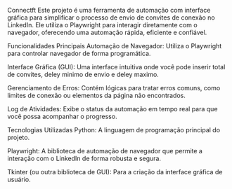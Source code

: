 Connectft
Este projeto é uma ferramenta de automação com interface gráfica para simplificar o processo de envio de convites de conexão no LinkedIn. Ele utiliza o Playwright para interagir diretamente com o navegador, oferecendo uma automação rápida, eficiente e confiável.

Funcionalidades Principais
Automação de Navegador: Utiliza o Playwright para controlar navegador de forma programática.

Interface Gráfica (GUI): Uma interface intuitiva onde você pode inserir total de convites, deley minimo de envio e deley maximo.

Gerenciamento de Erros: Contém lógicas para tratar erros comuns, como limites de conexão ou elementos da página não encontrados.

Log de Atividades: Exibe o status da automação em tempo real para que você possa acompanhar o progresso.

Tecnologias Utilizadas
Python: A linguagem de programação principal do projeto.

Playwright: A biblioteca de automação de navegador que permite a interação com o LinkedIn de forma robusta e segura.

Tkinter (ou outra biblioteca de GUI): Para a criação da interface gráfica de usuário.
